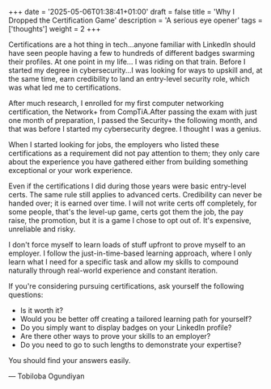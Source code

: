 +++
date = '2025-05-06T01:38:41+01:00'
draft = false
title = 'Why I Dropped the Certification Game'
description = 'A serious eye opener'
tags = ['thoughts']
weight = 2
+++

Certifications are a hot thing in tech…anyone familiar with LinkedIn should have seen people having a few to hundreds
of different badges swarming their profiles. At one point in my life... I was riding on that train. Before I started my
degree in cybersecurity...I was looking for ways to upskill and, at the same time, earn credibility to land an
entry-level security role, which was what led me to certifications.

After much research, I enrolled for my first computer networking certification, the Network+ from CompTiA.After passing the exam
with just one month of preparation, I passed the Security+ the following month, and that was before I started my
cybersecurity degree. I thought I was a genius.

When I started looking for jobs, the employers who listed these certifications as a requirement did not pay attention
to them; they only care about the experience you have gathered either from building something exceptional or your work
experience.

Even if the certifications I did during those years were basic entry-level certs. The same rule still applies to
advanced certs. Credibility can never be handed over; it is earned over time. I will not write certs off completely, for
some people, that's the level-up game, certs got them the job, the pay raise, the promotion, but it is a game I chose to
opt out of. It's expensive, unreliable and risky.

I don't force myself to learn loads of stuff upfront to prove myself to an employer. I follow the just-in-time-based
learning approach, where I only learn what I need for a specific task and allow my skills to compound naturally through
real-world experience and constant iteration.

If you're considering pursuing certifications, ask yourself the following questions:

- Is it worth it?
- Would you be better off creating a tailored learning path for yourself?
- Do you simply want to display badges on your LinkedIn profile?
- Are there other ways to prove your skills to an employer?
- Do you need to go to such lengths to demonstrate your expertise?

You should find your answers easily.

— Tobiloba Ogundiyan

